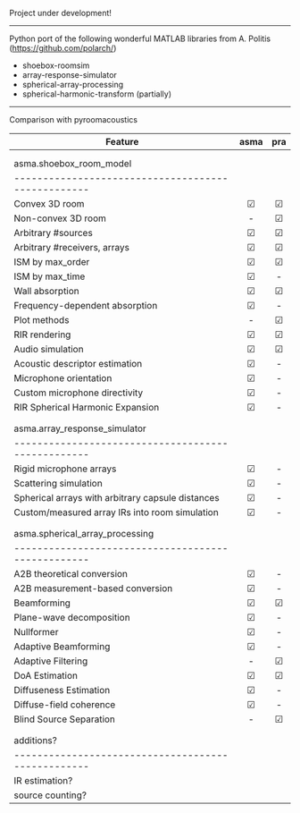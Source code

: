 Project under development!
__________________

Python port of the following wonderful MATLAB libraries from A. Politis (https://github.com/polarch/)

- shoebox-roomsim
- array-response-simulator
- spherical-array-processing
- spherical-harmonic-transform (partially)



__________________
Comparison with pyroomacoustics


| Feature 	                                        | asma | pra |	
|---	                                            |:---: |:---:|
|                                                   |      |  	 | 
|                                                   |      |  	 | 
| asma.shoebox_room_model                           |      |  	 | 
| --------------------------------------------------|      |  	 | 
| Convex 3D room 	                                | ☑    | ☑ 	 | 
| Non-convex 3D room                                | -    | ☑ 	 | 
| Arbitrary #sources                                | ☑    | ☑ 	 | 
| Arbitrary #receivers, arrays                      | ☑    | ☑ 	 | 
| ISM by max_order                                  | ☑    | ☑ 	 | 
| ISM by max_time                                   | ☑    | - 	 | 
| Wall absorption                                   | ☑    | ☑ 	 | 
| Frequency-dependent absorption                    | ☑    | - 	 | 
| Plot methods                                      | -    | ☑ 	 | 
| RIR rendering                                     | ☑    | ☑ 	 | 
| Audio simulation                                  | ☑    | ☑ 	 | 
| Acoustic descriptor estimation                    | ☑    | - 	 | 
| Microphone orientation                            | ☑    | - 	 | 
| Custom microphone directivity                     | ☑    | - 	 | 
| RIR Spherical Harmonic Expansion                  | ☑    | - 	 | 
|                                                   |      |  	 | 
|                                                   |      |  	 | 
| asma.array_response_simulator                     |      |  	 | 
| --------------------------------------------------|      |  	 | 
| Rigid microphone arrays                           | ☑    | - 	 | 
| Scattering simulation                             | ☑    | - 	 | 
| Spherical arrays with arbitrary capsule distances | ☑    | - 	 | 
| Custom/measured array IRs into room simulation    | ☑    | - 	 | 
|                                                   |      |  	 | 
|                                                   |      |  	 | 
| asma.spherical_array_processing                   |      |  	 | 
| --------------------------------------------------|      |  	 | 
| A2B theoretical conversion                        | ☑    | - 	 | 
| A2B measurement-based conversion                  | ☑    | - 	 | 
| Beamforming                                       | ☑    | ☑ 	 | 
| Plane-wave decomposition                          | ☑    | - 	 | 
| Nullformer                                        | ☑    | - 	 | 
| Adaptive Beamforming                              | ☑    | - 	 | 
| Adaptive Filtering                                | -    | ☑ 	 | 
| DoA Estimation                                    | ☑    | ☑ 	 | 
| Diffuseness Estimation                            | ☑    | - 	 | 
| Diffuse-field coherence                           | ☑    | - 	 | 
| Blind Source Separation                           | -    | ☑ 	 | 
|                                                   |      |  	 | 
|                                                   |      |  	 | 
| additions?                                        |      |  	 | 
| --------------------------------------------------|      |  	 | 
| IR estimation?                                    |      |  	 | 
| source counting?                                  |      |  	 | 